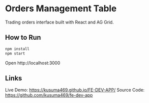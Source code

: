 # Orders Management Table

Trading orders interface built with React and AG Grid.

## How to Run

```bash
npm install
npm start
```

Open http://localhost:3000

## Links

Live Demo: https://kusuma469.github.io/FE-DEV-APP/
Source Code: https://github.com/kusuma469/fe-dev-app




